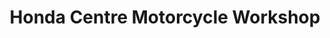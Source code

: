 ---
title: "Honda Centre Motorcycle Workshop"
url: /slm-abd/honda-centre-motorcycle-workshop/
shop: car repair
---